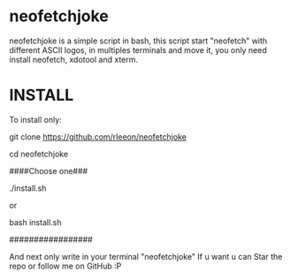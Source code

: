 # neofetchjoke

neofetchjoke is a simple script in bash, this script start "neofetch" with different ASCII logos, in multiples terminals and move it, you only need install neofetch, xdotool and xterm.

# INSTALL

To install only:

git clone https://github.com/rleeon/neofetchjoke

cd neofetchjoke

####Choose one###

./install.sh

or

bash install.sh

#################

And next only write in your terminal "neofetchjoke"
If u want u can Star the repo or follow me on GitHub :P
